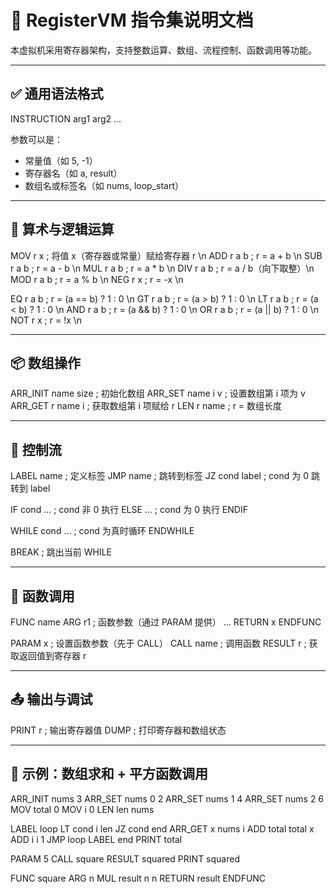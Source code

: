 

# 📘 RegisterVM 指令集说明文档

本虚拟机采用寄存器架构，支持整数运算、数组、流程控制、函数调用等功能。

---

## ✅ 通用语法格式

INSTRUCTION arg1 arg2 ...

参数可以是：
- 常量值（如 5, -1）
- 寄存器名（如 a, result）
- 数组名或标签名（如 nums, loop_start）

---

## 🧮 算术与逻辑运算

MOV r x           ; 将值 x（寄存器或常量）赋给寄存器 r \n
ADD r a b         ; r = a + b  \n
SUB r a b         ; r = a - b  \n
MUL r a b         ; r = a * b  \n
DIV r a b         ; r = a / b（向下取整）\n
MOD r a b         ; r = a % b  \n
NEG r x           ; r = -x \n

EQ r a b          ; r = (a == b) ? 1 : 0  \n
GT r a b          ; r = (a > b) ? 1 : 0  \n
LT r a b          ; r = (a < b) ? 1 : 0  \n
AND r a b         ; r = (a && b) ? 1 : 0  \n
OR r a b          ; r = (a || b) ? 1 : 0  \n
NOT r x           ; r = !x \n

---

## 📦 数组操作

ARR_INIT name size        ; 初始化数组
ARR_SET name i v          ; 设置数组第 i 项为 v
ARR_GET r name i          ; 获取数组第 i 项赋给 r
LEN r name                ; r = 数组长度

---

## 🔁 控制流

LABEL name                ; 定义标签
JMP name                  ; 跳转到标签
JZ cond label             ; cond 为 0 跳转到 label

IF cond
  ...                     ; cond 非 0 执行
ELSE
  ...                     ; cond 为 0 执行
ENDIF

WHILE cond
  ...                     ; cond 为真时循环
ENDWHILE

BREAK                     ; 跳出当前 WHILE

---

## 🧠 函数调用

FUNC name
  ARG r1                  ; 函数参数（通过 PARAM 提供）
  ...
  RETURN x
ENDFUNC

PARAM x                  ; 设置函数参数（先于 CALL）
CALL name                ; 调用函数
RESULT r                 ; 获取返回值到寄存器 r

---

## 📤 输出与调试

PRINT r                  ; 输出寄存器值
DUMP                     ; 打印寄存器和数组状态

---

## 📝 示例：数组求和 + 平方函数调用

ARR_INIT nums 3
ARR_SET nums 0 2
ARR_SET nums 1 4
ARR_SET nums 2 6
MOV total 0
MOV i 0
LEN len nums

LABEL loop
LT cond i len
JZ cond end
ARR_GET x nums i
ADD total total x
ADD i i 1
JMP loop
LABEL end
PRINT total

PARAM 5
CALL square
RESULT squared
PRINT squared

FUNC square
  ARG n
  MUL result n n
  RETURN result
ENDFUNC

